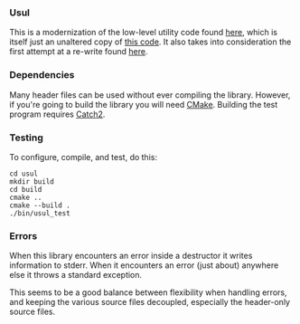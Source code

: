 ### Usul

This is a modernization of the low-level utility code found
[here](https://github.com/perryiv/cadkit/tree/master/Usul),
which is itself just an unaltered copy of
[this code](https://sourceforge.net/p/cadkit/code/HEAD/tree/trunk/Usul/).
It also takes into consideration the first attempt at a re-write found
[here](https://github.com/perryiv/haf/tree/master/Source/Usul).

### Dependencies

Many header files can be used without ever compiling the library.
However, if you're going to build the library you will need
[CMake](https://cmake.org/).
Building the test program requires
[Catch2](https://github.com/catchorg/Catch2).

### Testing

To configure, compile, and test, do this:

    cd usul
    mkdir build
    cd build
    cmake ..
    cmake --build .
    ./bin/usul_test

### Errors

When this library encounters an error inside a destructor it writes information
to stderr. When it encounters an error (just about) anywhere else it throws a
standard exception.

This seems to be a good balance between flexibility when handling errors,
and keeping the various source files decoupled, especially the header-only
source files.
